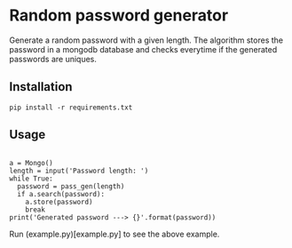 # Random password generator

Generate a random password with a given length. The algorithm stores the password in a mongodb
database and checks everytime if the generated passwords are uniques.

## Installation

```
pip install -r requirements.txt
```

## Usage

```

a = Mongo()
length = input('Password length: ')
while True:
  password = pass_gen(length)
  if a.search(password):
    a.store(password)
    break
print('Generated password ---> {}'.format(password))

```

Run (example.py)[example.py] to see the above example.